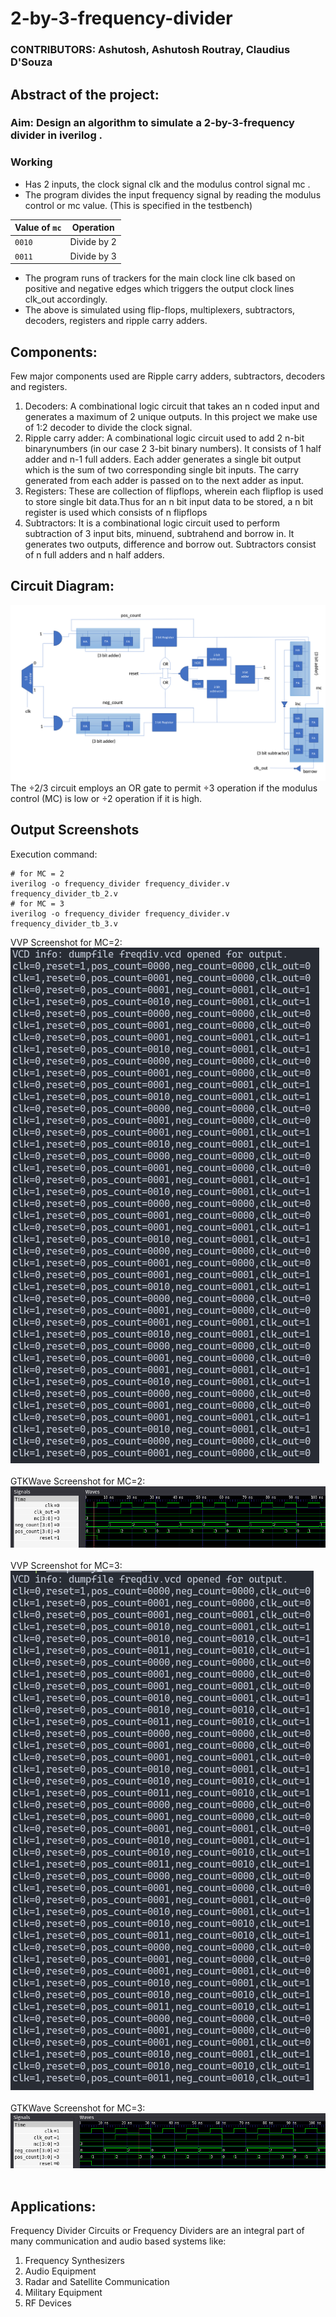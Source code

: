 # 2-by-3-frequency-divider
### CONTRIBUTORS: Ashutosh, Ashutosh Routray, Claudius D'Souza
## Abstract of the project:
### Aim: Design an algorithm to simulate a 2-by-3-frequency divider in iverilog .
### Working
- Has 2 inputs, the clock signal clk and the modulus control signal mc .
- The program divides the input frequency signal by reading the modulus control or mc value. (This is specified in the testbench)

| Value of `mc` |   Operation   |
|---------------|---------------|
| `0010`        | Divide by 2   |
| `0011`        | Divide by 3   |

- The program runs of trackers for the main clock line clk based on positive and negative edges which triggers the output clock lines clk_out accordingly.
- The above is simulated using flip-flops, multiplexers, subtractors, decoders, registers and ripple carry adders.
## Components:
Few major components used are Ripple carry adders, subtractors, decoders and registers.
1. Decoders: A combinational logic circuit that takes an n coded input and generates a maximum of 2 unique outputs. In this project we make use of 1:2 decoder to divide the clock signal.
2. Ripple carry adder: A combinational logic circuit used to add 2 n-bit binarynumbers (in our case 2 3-bit binary numbers). It consists of 1 half adder and n-1 full adders. Each adder generates a single bit output which is the sum of two corresponding single bit inputs. The carry generated from each adder is passed on to the next adder as input.
3. Registers: These are collection of flipflops, wherein each flipflop is used to store single bit data.Thus for an n bit input data to be stored, a n bit register is used which consists of n flipflops
4. Subtractors: It is a combinational logic circuit used to perform subtraction of 3 input bits, minuend, subtrahend and borrow in. It generates two outputs, difference and borrow out. Subtractors consist of n full adders and n half adders.
## Circuit Diagram:
![Circuit Diagram](circuit_diagram.png)
The ÷2/3 circuit employs an OR gate to permit ÷3 operation if the modulus control (MC) is low or ÷2 operation if it is high.
## Output Screenshots
Execution command:
```
# for MC = 2
iverilog -o frequency_divider frequency_divider.v frequency_divider_tb_2.v
# for MC = 3
iverilog -o frequency_divider frequency_divider.v frequency_divider_tb_3.v
```
VVP Screenshot for MC=2:
<br>
![VVP 2](ss_mc_2.png)
<br><br>
GTKWave Screenshot for MC=2:
<br>
![GTK 2](gtk_mc_2.png)
<br><br>
VVP Screenshot for MC=3:
<br>
![VVP 3](ss_mc_3.png)
<br><br>
GTKWave Screenshot for MC=3:
<br>
![GTK 3](gtk_mc_3.png)
<br><br>
## Applications:
Frequency Divider Circuits or Frequency Dividers are an integral part of many communication and audio based systems like:
1. Frequency Synthesizers
2. Audio Equipment
3. Radar and Satellite Communication
4. Military Equipment
5. RF Devices
